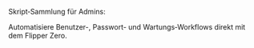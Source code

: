 Skript‑Sammlung für Admins: 

Automatisiere Benutzer-, Passwort- und Wartungs‑Workflows direkt mit dem Flipper Zero.
